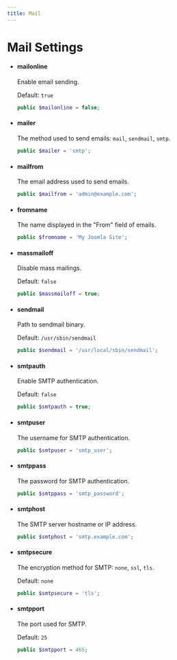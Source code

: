 ```yaml
---
title: Mail
---
```


Mail Settings
=============

- #### mailonline

  Enable email sending.

  Default: `true`

  ```php
  public $mailonline = false;
  ```

- #### mailer

  The method used to send emails: `mail`, `sendmail`, `smtp`.

  ```php
  public $mailer = 'smtp';
  ```

- #### mailfrom

  The email address used to send emails.

  ```php
  public $mailfrom = 'admin@example.com';
  ```

- #### fromname

  The name displayed in the "From" field of emails.

  ```php
  public $fromname = 'My Joomla Site';
  ```

- #### massmailoff

  Disable mass mailings.

  Default: `false`

  ```php
  public $massmailoff = true;
  ```

- #### sendmail

  Path to sendmail binary.

  Default: `/usr/sbin/sendmail`

  ```php
  public $sendmail = '/usr/local/sbin/sendmail';
  ```

- #### smtpauth

  Enable SMTP authentication.

  Default: `false`

  ```php
  public $smtpauth = true;
  ```

- #### smtpuser

  The username for SMTP authentication.

  ```php
  public $smtpuser = 'smtp_user';
  ```

- #### smtppass

  The password for SMTP authentication.

  ```php
  public $smtppass = 'smtp_password';
  ```

- #### smtphost

  The SMTP server hostname or IP address.

  ```php
  public $smtphost = 'smtp.example.com';
  ```

- #### smtpsecure

  The encryption method for SMTP: `none`, `ssl`, `tls`.

  Default: `none`

  ```php
  public $smtpsecure = 'tls';
  ```

- #### smtpport

  The port used for SMTP.

  Default: `25`

  ```php
  public $smtpport = 465;
  ```

